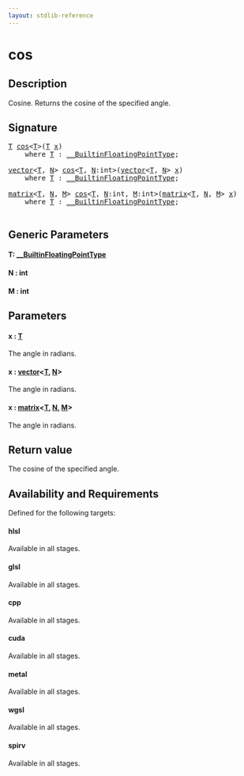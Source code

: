 ```yaml
---
layout: stdlib-reference
---
```


# cos

## Description

Cosine. Returns the cosine of the specified angle.



## Signature 

<pre>
<a href="cos.md#typeparam-T" class="code_type">T</a> <a href="cos.md">cos</a>&lt;<a href="cos.md#typeparam-T" class="code_type">T</a>&gt;(<a href="cos.md#typeparam-T" class="code_type">T</a> <a href="cos.md#decl-x" class="code_param">x</a>)
    <span class='code_keyword'>where</span> <a href="cos.md#typeparam-T" class="code_type">T</a> : <a href="../interfaces/0_builtinfloatingpointtype-029hm/index.md" class="code_type">__BuiltinFloatingPointType</a>;

<a href="../types/vector/index.md" class="code_type">vector</a>&lt;<a href="cos.md#typeparam-T" class="code_type">T</a>, <a href="cos.md#decl-N" class="code_var">N</a>&gt; <a href="cos.md">cos</a>&lt;<a href="cos.md#typeparam-T" class="code_type">T</a>, <a href="cos.md#decl-N" class="code_var">N</a>:<span class="code_keyword">int</span>&gt;(<a href="../types/vector/index.md" class="code_type">vector</a>&lt;<a href="cos.md#typeparam-T" class="code_type">T</a>, <a href="cos.md#decl-N" class="code_var">N</a>&gt; <a href="cos.md#decl-x" class="code_param">x</a>)
    <span class='code_keyword'>where</span> <a href="cos.md#typeparam-T" class="code_type">T</a> : <a href="../interfaces/0_builtinfloatingpointtype-029hm/index.md" class="code_type">__BuiltinFloatingPointType</a>;

<a href="../types/matrix/index.md" class="code_type">matrix</a>&lt;<a href="cos.md#typeparam-T" class="code_type">T</a>, <a href="cos.md#decl-N" class="code_var">N</a>, <a href="cos.md#decl-M" class="code_var">M</a>&gt; <a href="cos.md">cos</a>&lt;<a href="cos.md#typeparam-T" class="code_type">T</a>, <a href="cos.md#decl-N" class="code_var">N</a>:<span class="code_keyword">int</span>, <a href="cos.md#decl-M" class="code_var">M</a>:<span class="code_keyword">int</span>&gt;(<a href="../types/matrix/index.md" class="code_type">matrix</a>&lt;<a href="cos.md#typeparam-T" class="code_type">T</a>, <a href="cos.md#decl-N" class="code_var">N</a>, <a href="cos.md#decl-M" class="code_var">M</a>&gt; <a href="cos.md#decl-x" class="code_param">x</a>)
    <span class='code_keyword'>where</span> <a href="cos.md#typeparam-T" class="code_type">T</a> : <a href="../interfaces/0_builtinfloatingpointtype-029hm/index.md" class="code_type">__BuiltinFloatingPointType</a>;

</pre>

## Generic Parameters

####  <a id="typeparam-T"></a>T: [\_\_BuiltinFloatingPointType](../interfaces/0_builtinfloatingpointtype-029hm/index.md)
####  <a id="decl-N"></a>N  : int
####  <a id="decl-M"></a>M  : int

## Parameters

####  <a id="decl-x"></a>x  : [T](cos.md#typeparam-T)
The angle in radians.

####  <a id="decl-x"></a>x  : [vector](../types/vector/index.md)\<[T](../types/vector/index.md#typeparam-T), [N](../types/vector/index.md#decl-N)\>
The angle in radians.

####  <a id="decl-x"></a>x  : [matrix](../types/matrix/index.md)\<[T](../types/matrix/t-0.md), [N](../types/matrix/index.md#decl-N), [M](../types/matrix/index.md#decl-M)\>
The angle in radians.


## Return value
The cosine of the specified angle.


## Availability and Requirements

Defined for the following targets:

#### hlsl
Available in all stages.

#### glsl
Available in all stages.

#### cpp
Available in all stages.

#### cuda
Available in all stages.

#### metal
Available in all stages.

#### wgsl
Available in all stages.

#### spirv
Available in all stages.




<script>
// Fix .md links to .html when on ReadTheDocs
if (window.location.hostname.includes('readthedocs') || 
    window.location.hostname.includes('rtfd.io')) {
  document.addEventListener('DOMContentLoaded', function() {
    const links = document.querySelectorAll('a');
    links.forEach(link => {
      if (link.getAttribute('href') && link.getAttribute('href').endsWith('.md')) {
        link.href = link.href.replace(/\.md($|#|\?)/, '.html$1');
      }
    });
  });
}
</script>
